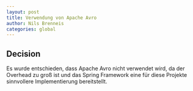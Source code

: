 ```yaml
---
layout: post
title: Verwendung von Apache Avro
author: Nils Brenneis
categories: global
---
```


## Decision
Es wurde entschieden, dass Apache Avro nicht verwendet wird, da der Overhead zu groß ist und das Spring Framework eine für diese Projekte sinnvollere Implementierung bereitstellt.
